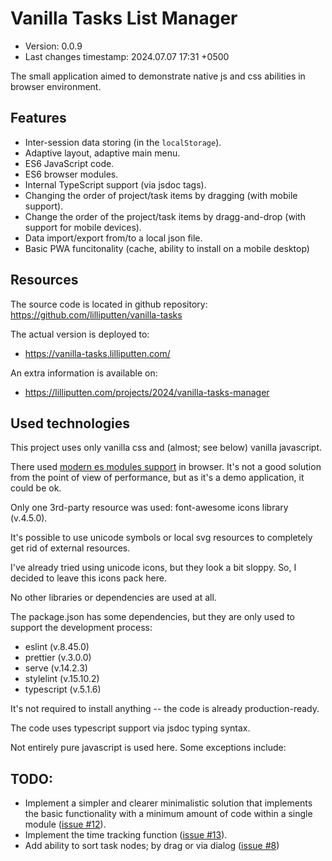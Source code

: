 <!--
@since 2024.06.30, 12:00
@changed 2024.07.04, 21:16
-->

# Vanilla Tasks List Manager

- Version: 0.0.9
- Last changes timestamp: 2024.07.07 17:31 +0500

The small application aimed to demonstrate native js and css abilities in browser environment.

## Features

- Inter-session data storing (in the `localStorage`).
- Adaptive layout, adaptive main menu.
- ES6 JavaScript code.
- ES6 browser modules.
- Internal TypeScript support (via jsdoc tags).
- Changing the order of project/task items by dragging (with mobile support).
- Change the order of the project/task items by dragg-and-drop (with support for mobile devices).
- Data import/export from/to a local json file.
- Basic PWA funcitonality (cache, ability to install on a mobile desktop)

## Resources

The source code is located in github repository: https://github.com/lilliputten/vanilla-tasks

The actual version is deployed to:

- https://vanilla-tasks.lilliputten.com/

An extra information is available on:

- https://lilliputten.com/projects/2024/vanilla-tasks-manager

## Used technologies

This project uses only vanilla css and (almost; see below) vanilla javascript.

There used [modern es modules support](https://www.sitepoint.com/using-es-modules/) in browser. It's not a good solution from the point of view of performance, but as it's a demo application, it could be ok.

Only one 3rd-party resource was used: font-awesome icons library (v.4.5.0).

It's possible to use unicode symbols or local svg resources to completely get rid of external resources.

I've already tried using unicode icons, but they look a bit sloppy. So, I decided to leave this icons pack here.

No other libraries or dependencies are used at all.

The package.json has some dependencies, but they are only used to support the development process:

- eslint (v.8.45.0)
- prettier (v.3.0.0)
- serve (v.14.2.3)
- stylelint (v.15.10.2)
- typescript (v.5.1.6)

It's not required to install anything -- the code is already production-ready.

The code uses typescript support via jsdoc typing syntax.

Not entirely pure javascript is used here. Some exceptions include:

## TODO:

- Implement a simpler and clearer minimalistic solution that implements the basic functionality with a minimum amount of code within a single module ([issue #12](https://github.com/lilliputten/vanilla-tasks/issues/12)).
- Implement the time tracking function ([issue #13](https://github.com/lilliputten/vanilla-tasks/issues/13)).
- Add ability to sort task nodes; by drag or via dialog ([issue #8](https://github.com/lilliputten/vanilla-tasks/issues/8))
